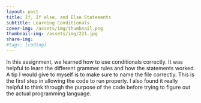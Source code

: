 ```yaml
---
layout: post
title: If, If else, and Else Statements
subtitle: Learning Conditionals
cover-img: /assets/img/thumbnail.png
thumbnail-img: /assets/img/221.jpg
share-img: 
#tags: [coding]
---
```


In this assignment, we learned how to use conditionals correctly. It was helpful to learn the different grammer rules and how the statements worked. A tip I would give to myself is to make sure to name the file correctly. This is the first step in allowing the code to run properly. I also found it really helpful to think through the purpose of the code before trying to figure out the actual programming language.
